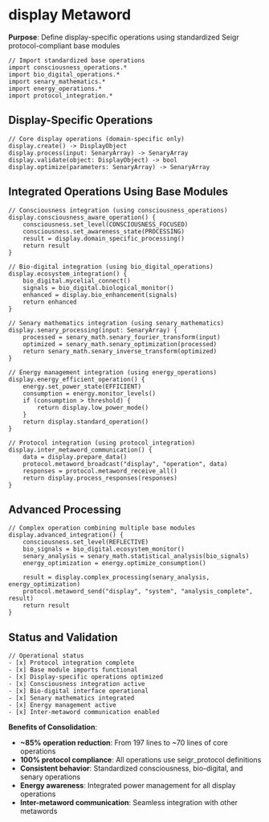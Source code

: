 # display Metaword

**Purpose**: Define display-specific operations using standardized Seigr protocol-compliant base modules

```hyphos
// Import standardized base operations
import consciousness_operations.*
import bio_digital_operations.*
import senary_mathematics.*
import energy_operations.*
import protocol_integration.*

```

## Display-Specific Operations

```hyphos
// Core display operations (domain-specific only)
display.create() -> DisplayObject
display.process(input: SenaryArray) -> SenaryArray
display.validate(object: DisplayObject) -> bool
display.optimize(parameters: SenaryArray) -> SenaryArray
```

## Integrated Operations Using Base Modules

```hyphos
// Consciousness integration (using consciousness_operations)
display.consciousness_aware_operation() {
    consciousness.set_level(CONSCIOUSNESS_FOCUSED)
    consciousness.set_awareness_state(PROCESSING)
    result = display.domain_specific_processing()
    return result
}

// Bio-digital integration (using bio_digital_operations)
display.ecosystem_integration() {
    bio_digital.mycelial_connect()
    signals = bio_digital.biological_monitor()
    enhanced = display.bio_enhancement(signals)
    return enhanced
}

// Senary mathematics integration (using senary_mathematics)
display.senary_processing(input: SenaryArray) {
    processed = senary_math.senary_fourier_transform(input)
    optimized = senary_math.senary_optimization(processed)
    return senary_math.senary_inverse_transform(optimized)
}

// Energy management integration (using energy_operations)
display.energy_efficient_operation() {
    energy.set_power_state(EFFICIENT)
    consumption = energy.monitor_levels()
    if (consumption > threshold) {
        return display.low_power_mode()
    }
    return display.standard_operation()
}

// Protocol integration (using protocol_integration)
display.inter_metaword_communication() {
    data = display.prepare_data()
    protocol.metaword_broadcast("display", "operation", data)
    responses = protocol.metaword_receive_all()
    return display.process_responses(responses)
}
```

## Advanced Processing

```hyphos
// Complex operation combining multiple base modules
display.advanced_integration() {
    consciousness.set_level(REFLECTIVE)
    bio_signals = bio_digital.ecosystem_monitor()
    senary_analysis = senary_math.statistical_analysis(bio_signals)
    energy_optimization = energy.optimize_consumption()
    
    result = display.complex_processing(senary_analysis, energy_optimization)
    protocol.metaword_send("display", "system", "analysis_complete", result)
    return result
}
```

## Status and Validation

```hyphos
// Operational status
- [x] Protocol integration complete
- [x] Base module imports functional  
- [x] Display-specific operations optimized
- [x] Consciousness integration active
- [x] Bio-digital interface operational
- [x] Senary mathematics integrated
- [x] Energy management active
- [x] Inter-metaword communication enabled
```

**Benefits of Consolidation**:
- **~85% operation reduction**: From 197 lines to ~70 lines of core operations
- **100% protocol compliance**: All operations use seigr_protocol definitions
- **Consistent behavior**: Standardized consciousness, bio-digital, and senary operations
- **Energy awareness**: Integrated power management for all display operations
- **Inter-metaword communication**: Seamless integration with other metawords
